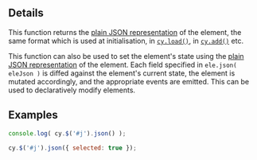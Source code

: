 ## Details

This function returns the [plain JSON representation](#notation/elements-json) of the element, the same format which is used at initialisation, in [`cy.load()`](#core/graph-manipulation/cy.load), in [`cy.add()`](#core/graph-manipulation/cy.add) etc.

This function can also be used to set the element's state using the [plain JSON representation](#notation/elements-json) of the element.  Each field specified in `ele.json( eleJson )` is diffed against the element's current state, the element is mutated accordingly, and the appropriate events are emitted.  This can be used to declaratively modify elements.

## Examples

```js
console.log( cy.$('#j').json() );
```

```js
cy.$('#j').json({ selected: true });
```

